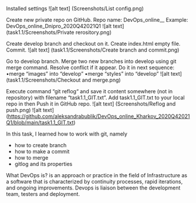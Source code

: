 Installed settings
  ![alt text] (Screenshots/List config.png)

Create new private repo on GitHub.
Repo name: DevOps_online_<City>_<year><quarter> Example: DevOps_online_Dnipro_2020Q42021Q1
  ![alt text] (task1.1/Screenshots/Private rerository.png)
  
Create develop branch and checkout on it.
Create index.html empty file. Commit.
  ![alt text] (task1.1/Screenshots/Create branch and commit.png)
  
Go to develop branch.
Merge two new branches into develop using git merge command. Resolve conflict if it appear. Do it in next sequence:
•merge “images” into “develop”
•merge “styles” into “develop”
  ![alt text] (task1.1/Screenshots/Checkout and merge.png)
  
Execute command “git reflog“ and save it content somewhere (not in repository) with filename “task1.1_GIT.txt”.
Add task1.1_GIT.txt to your local repo in then Push it in GitHub repo.
  ![alt text] (Screenshots/Reflog and push.png)
  ![alt text] (https://github.com/aleksandrabublik/DevOps_online_Kharkov_2020Q42021Q1/blob/main/task1.1_GIT.txt)
  


In this task, I learned how to work with git, namely
- how to create branch
- how to make a commit
- how to merge
- gitlog and its properties


What DevOps is?
is an approach or practice in the field of Infrastructure as a software that is characterized by continuity processes, rapid iterations, and ongoing improvements. Devops is
liaison between the development team, testers and deployment.
